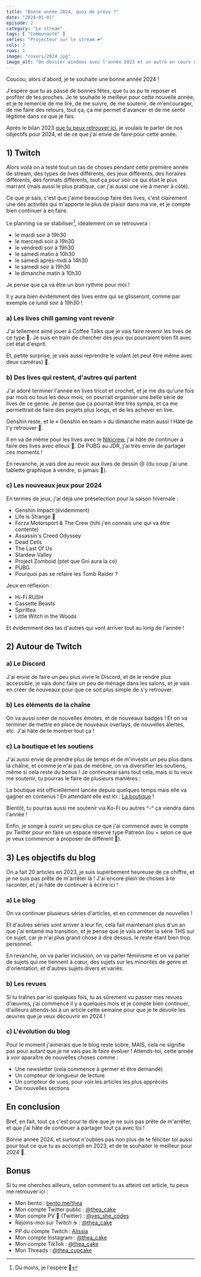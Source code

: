 ```yaml
---
title: "Bonne année 2024, quoi de prévu ?"
date: "2024-01-01"
episode: 2
category: "Le stream"
tags: [ "Communauté" ]
series: "Projecteur sur le stream ❤️"
cols: 2
rows: 1
image: "covers/2024.jpg"
image_alt: "Un dossier windows avec l'année 2023 et un autre en cours de nommage avec 2024"
---
```


Coucou, alors d'abord, je te souhaite une bonne année 2024 !

J'espère que tu as passé de bonnes fêtes, que tu as pu te reposer et profiter de tes proches. Je te souhaite le meilleur
pour cette nouvelle année, et je te remercie de me lire, de me suivre, de me soutenir, de m'encourager, de me faire des
retours, tout ça, ça me permet d'avancer et de me sentir légitime dans ce que je fais.

Après le bilan 2023 [que tu peux retrouver ici](/posts/bilan-2023-sparkling-heart), je voulais te parler de nos
objectifs pour 2024, et de ce que j'ai envie de faire pour cette année.

## 1) Twitch

Alors voilà on a testé tout un tas de choses pendant cette première année de stream, des types de lives différents, des
jeux différents, des horaires différents, des formats différents, tout ça pour voir ce qui était le plus marrant (mais
aussi le plus pratique, car j'ai aussi une vie à mener à côté).

Ce que je sais, c'est que j'aime beaucoup faire des lives, c'est clairement une des activités qui m'apporte le plus de
plaisir dans ma vie, et je compte bien continuer à en faire.

Le planning va se stabiliser[^hope], idéalement on se retrouvera :

- le mardi soir à 19h30
- le mercredi soir à 19h30
- le vendredi soir à 19h30
- le samedi matin à 10h30
- le samedi après-midi à 14h30
- le samedi soir à 19h30
- le dimanche matin à 10h30

Je pense que ça va être un bon rythme pour moi !

Il y aura bien évidemment des lives entre qui se glisseront, comme par exemple ce lundi soir à 19h30 !

[^hope]: Du moins, je l'espère 🤞

### a) Les lives chill gaming vont revenir

J'ai tellement aimé jouer à Coffee Talks que je vais faire revenir les lives de ce type 💖. Je suis en train de chercher
des jeux qui pourraient bien fit avec cet état d'esprit.

Et, petite surprise, je vais aussi reprendre le volant (et peut être même avec deux caméras) 🎥.

### b) Des lives qui restent, d'autres qui partent

J'ai adoré terminer l'année en lives tricot et crochet, et je me dis qu'une fois par mois ou tous les deux mois, on
pourrait organiser une belle série de lives de ce genre. Je pense que ça pourrait être très sympa, et ça me permettrait
de faire des projets plus longs, et de les achever en live.

Genshin reste, et le « Genshin en team » du dimanche matin aussi ! Hâte de t'y retrouver 💖.

Il en va de même pour les lives avec le [Nikicrew](https://www.twitch.tv/nikiunderscore), j'ai hâte de continuer à faire
des lives avec elleux 💖. De PUBG au JDR, j'ai très envie de partager ces moments !

En revanche, je vais dire au revoir aux lives de dessin 😢 (du coup j'ai une tablette graphique à vendre, si jamais 💫).

### c) Les nouveaux jeux pour 2024

En termes de jeux, j'ai déjà une préselection pour la saison hivernale :

- Genshin Impact (évidemment)
- Life is Strange 💖
- Forza Motorsport & The Crew (hihi j'en connais une qui va être contente)
- Assassin's Creed Odyssey
- Dead Cells
- The Last Of Us
- Stardew Valley
- Project Zomboid (ptet que Gni aura la co)
- PUBG
- Pourquoi pas se refaire les Tomb Raider ?

Jeux en réflexion :

- Hi-Fi RUSH
- Cassette Beasts
- Spirittea
- Little Witch in the Woods

Et évidemment des tas d'autres qui vont arriver tout au long de l'année !

## 2) Autour de Twitch

### a) Le Discord

J'ai envie de faire un peu plus vivre le Discord, et de le rendre plus accessible, je vais donc faire un peu de ménage
dans les salons, et je vais en créer de nouveaux pour que ce soit plus simple de s'y retrouver.

### b) Les éléments de la chaîne

On va aussi créer de nouvelles émotes, et de nouveaux badges ! Et on va terminer de mettre en place de nouveaux
overlays, de nouvelles alertes, etc. J'ai hâte de te montrer tout ça !

### c) La boutique et les soutiens

J'ai aussi envie de prendre plus de temps et de m'investir un peu plus dans la chaîne, et comme je n'ai pas de mécène,
on va diversifier les soutiens, même si cela reste du bonus ! Je continuerai sans tout cela, mais si tu veux me
soutenir, tu pourras le faire de plusieurs manières :

La boutique est officiellement lancée depuis quelques temps mais elle va gagner en contenus ! En attendant elle est
ici : [La boutique](https://theacake.live/merch) !

Bientôt, tu pourras aussi me soutenir via Ko-Fi ou autres ^-^ ça viendra dans l'année !

Enfin, je songe à ouvrir un peu plus ce que j'ai commencé avec le compte pv Twitter pour en faire un espace réservé type
Patreon (ou + selon ce que je veux commencer à proposer de différent 🫢).

## 3) Les objectifs du blog

On a fait 20 articles en 2023, je suis superbement heureuse de ce chiffre, et je ne suis pas prête de m'arrêter là !
J'ai encore plein de choses à te raconter, et j'ai hâte de continuer à écrire ici !

### a) Le blog

On va continuer plusieurs séries d'articles, et en commencer de nouvelles !

Et d'autres séries vont arriver à leur fin, cela fait maintenant plus d'un an que j'ai entamé ma transition, et je pense
que je vais arrêter la série THS sur ce sujet, car je n'ai plus grand chose à dire dessus, le reste étant bien trop
personnel.

En revanche, on va parler inclusion, on va parler féminisme et on va parler de sujets qui me tiennent à cœur, des sujets
sur les minorités de genre et d'orientation, et d'autres sujets divers et variés.

### b) Les revues

Si tu traînes par ici quelques fois, tu as sûrement vu passer mes revues d'œuvres, j'ai commencé il y a quelques mois et
je compte bien continuer, d'ailleurs attends-toi à un article cette semaine pour que je te dévoile les œuvres que je
veux découvrir en 2024 !

### c) L'évolution du blog

Pour le moment j'aimerais que le blog reste sobre, MAIS, cela ne signifie pas pour autant que je ne vais pas le faire
évoluer ! Attends-toi, cette année à voir aparaître de nouvelles choses comme :

- Une newsletter (cela commence à germer et être demandé)
- Un compteur de longueur de lecture
- Un compteur de vues, pour voir les articles les plus appréciés
- De nouvelles sections

## En conclusion

Bref, en fait, tout ça c'est pour te dire que je ne suis pas prête de m'arrêter, et que j'ai hâte de continuer à
partager tout ça avec toi !

Bonne année 2024, et surtout n'oublies pas non plus de te féliciter toi aussi pour tout ce que tu as accompli en 2023,
et de te souhaiter le meilleur pour 2024 💖.

## Bonus

Si tu me cherches ailleurs, selon comment tu as atteint cet article, tu peux me retrouver ici :

- Mon bento : [bento.me/thea](https://bento.me/thea)
- Mon compte Twitter public : [@thea_cake](https://twitter.com/thea_cake)
- Mon compte PV 🔞 (Twitter) : [@yes_she_codes](https://twitter.com/yes_she_codes)
- Rejoins-moi sur Twitch ☕️ : [@thea_cake](https://www.twitch.tv/thea_cake)
- PP du compte Twitch : [Alissia](https://www.instagram.com/pencil_queen_reborn/)
- Mon compte Instagram : [@thea_cake](https://www.instagram.com/thea_cupcake/)
- Mon compte TikTok : [@thea_cake](https://www.tiktok.com/@thea_cake)
- Mon Threads : [@thea_cupcake](https://www.threads.net/@thea_cupcake)

